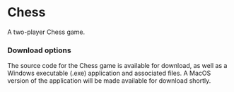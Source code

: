 # Chess
A two-player Chess game.

### Download options
The source code for the Chess game is available for download, as well as a Windows executable (.exe) application and associated files.
A MacOS version of the application will be made available for download shortly.
